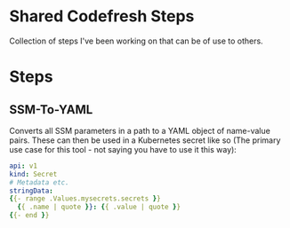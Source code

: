# Shared Codefresh Steps

Collection of steps I've been working on that can be of use to others.

# Steps

## SSM-To-YAML

Converts all SSM parameters in a path to a YAML object of name-value pairs. These can then be used in a Kubernetes secret like so (The primary use case for this tool - not saying you have to use it this way):

```yaml
api: v1
kind: Secret
# Metadata etc.
stringData:
{{- range .Values.mysecrets.secrets }}
  {{ .name | quote }}: {{ .value | quote }}
{{- end }}
```

